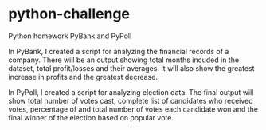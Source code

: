 # python-challenge
Python homework PyBank and PyPoll

In PyBank, I created a script for analyzing the financial records of a company.  There will be an output showing total months incuded in the dataset, total profit/losses and their averages.  It will also show the greatest increase in profits and the greatest decrease.  

In PyPoll, I created a script for analyzing election data.  The final output will show total number of votes cast, complete list of candidates who received votes, percentage of and total number of votes each candidate won and the final winner of the election based on popular vote. 
